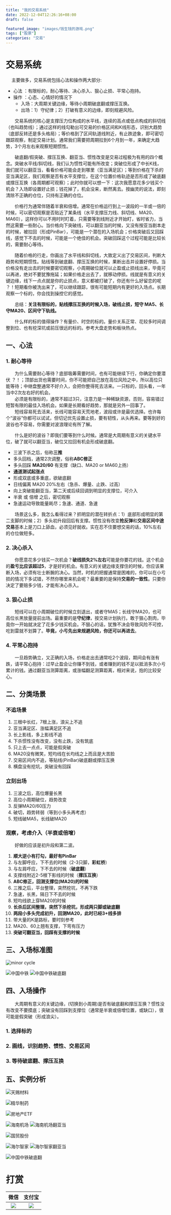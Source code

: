 ```yaml
---
title: "我的交易系统"
date: 2022-12-04T12:26:16+08:00
draft: false

featured_image: "images/钱生钱的游戏.png"
tags: ["股票"]
categories: "交易"
---
```


# 交易系统

&emsp; 主要做多，交易系统包括心法和操作两大部分:
- 心法 ：有限标的，耐心等待、决心杀入、狠心止损、平常心抱持。
- 操作 ：心态、心情好的情况下
  - 入场：大周期关键边缘，等待小周期破底翻或撑压互换。
  - 出场：1）守纪律；2）打破有意义的边缘，即刻规避风险。

&emsp;&emsp;交易系统的核心是支撑压力位构成的水平线，连续的高点或低点构成的斜切线（也叫趋势线）；通过这样的线勾勒出可交易的价格区间和K线形态，识别大趋势（底部反转还是多头格局）；等价格到了区间轨道线附近，有止跌迹象，即可密切跟踪观察，制定交易计划。通常我们需要把周期拉到6个月到一年，来确定大趋势，3个月左右来观察短期惯性。

&emsp;&emsp;破底翻/假突破、撑压互换、翻亚当、惯性改变是交易过程极为有用的四个概念。突破水平线/斜切线，我们认为惯性可能有所改变；突破位形成了中长K线，我们就可以翻亚当，看看价格可能会走到哪里（亚当满足区）；等到价格在下杀的亚当满足区，我们观察是否有水平支撑位，在这个位置价格轨迹是否形成了破底翻或撑压互换（各周期都可观察）；此时你就可以想一下：这次我愿意花多少钱买个机会？入场即设置好止损；钱花掉了，机会没来，断然离去。按幽灵的说法，即刻清除不正确的仓位，只持有正确的仓位。
  
&emsp;&emsp;价格行为通常伴随着半衰和倍增。通常在价格运行到上一波段的一半或一倍的时候，可以密切观察是否贴近了某条线（水平支撑压力线、斜切线、MA20、MA60），这样你可以不用时时盯着，只需要等到线附近才开始盯，省时省力，当然这需要一些耐心。当价格向下突破线，可以翻亚当的时候，又没有按亚当剧本走的时候，被拉回（形成PinBar），可能是一个潜在的入场机会；价格突破后又回踩线，感觉下不去的时候，可能是一个绝佳的机会。突破回踩这个过程可能是比较长的，需要耐心等待。

&emsp;&emsp;随着价格的行走，你画出了水平线和斜切线，大致定义出了交易区间，判断大趋势和短期惯性。贴线等到破底翻、撑压互换的时候，果断出击并设置好停损。当价格没有走出去的时候要密切观察，小周期破位就可以止盈或止损线出来，毕竟可以再进，绝对不要犹豫拖延；如果价格走出去了，就移动停损。线就是有意义的关键边缘，线下一点点就是你的止损点，意义都被打破了，你还有什么好留恋的呢 ？！短期看你被洗出来了，可以继续跟踪，很有可能短期内有更好的入场点。长期观察一个标的，你会找到操控它的感觉。

&emsp;&emsp;总结：**关注有限标的，贴线撑压互换的时候入场，破线止损，短守 MA5、长守MA20、区间守下轨线。**

&emsp;&emsp;什么样的标的值得操作？有量价、时空的标的。量价关系正常、花较多时间调整到位、也有挖深坑或前压很远的标的。参考大盘走势和板块热点。


## 一、心法
### 1. 耐心等待
&emsp;&emsp;为什么需要耐心等待？底部吸筹需要时间，也有可能继续下行，你确定你要潜伏 ？！；顶部出货也需要时间，你不可能把自己放在高位风险之中，所以高位只能等待；中继盘整通常不好介入，会把你整得死去活来。一只标的，回头看，一年当中2次左右好的机会。  
&emsp;&emsp;必须是有限标的，通常不超过3只，注意力是一种稀缺资源，否则，容易错过短暂有限的最佳入场机会。如果是长期看好趋势，那就是另外一回事了。  
&emsp;&emsp;短线容易死去活来，长线可能容易天荒地老，波段或许是最优选择。也许每个“波谷”你都可以试试，但切记优先设置止损，要有韧性，从头再来。要等到好的波谷也不容易，你需要对波浪理论有所了解。  

&emsp;&emsp;什么是好的波谷？即我们要等到什么时候。通常是大周期有意义的关键水平位，破了就可以翻亚当，破位又拉回有机会形成破底翻。
- 三波下杀之后，俗称**三推**
- 多头回档，通常2次调整，俗称**ABC修正**
- 多头回踩 **MA20/60** 有支撑（缺口、MA20 or MA60上扬）
- **通道测试起涨点**
- 形成双底或多重底，欲破底翻
- 日线偏离 MA20 20%左右（急杀、爆量、止跌、过高）
- 向上突破能翻亚当，第二天或后续回调到明显的支撑位，可介入
- 半衰 或 倍增 之后，密切观察
- 急速运动导致能量耗尽；急速、通道、急速

&emsp;&emsp;场景这么多，我怎么看得过来？抓明显的潜在转折点：1）底部形成明显的第二支脚的时候；2）多头初升段回后有支撑。惯性没有改变**抢反弹**和**交易区间中途交易**基本上是刀口上舔血，必须见好就收。实在忍不住要想交易的话，10%左右的仓位做短多。


### 2. 决心杀入
&emsp;&emsp;你愿意花多少钱买一次机会？**破线损失2%左右**可能是你要花的钱。这个机会的**盈亏比应该超过5**，才是好的机会。有意义的关键边缘支撑住的时候，你应该果断入场，必须有壮士断腕的决心。当然，时机的把握通常是困难的，你可以在小亏损的情况下多试错，不然你哪里来机会呢？最重要的是保持**交易的一致性**。只要你决定了要赔多少钱，才能有决心杀入。

### 3. 狠心止损
&emsp;&emsp;短线可以在小周期破位的时候立刻退出，或者守MA5；长线守MA20，也可高位长黑放量提前出场。最重要的是**守纪律**，按交易计划执行。敢于狠心割肉，毕竟你一开始就决定了花多少钱买机会。不狠心的话，犹豫不决会导致风险不可控，吃到雷就不划算了。**毕竟，小亏先出来规避风险，你还可以再进去**。

### 4. 平常心抱持
&emsp;&emsp;一旦趋势确立，又正确的入场，价格走出去通常吃2个波段，期间会有涨有跌，请平常心抱持：过早止盈会让你赚不到钱，或者赚到的钱不足以抵消多次小亏累计的钱。通过翻亚当测算距离，或涨幅翻足测算距离，相对来说，抱的比较安心。


## 二、分类场景
### 不追场景
1. 三根中长红，7根上涨，浪尖上不追
2. 亚当满足区、涨幅满足区不追
3. 长上影线，多上影线不追
4. 下杀惯性没有改变，没有止跌，没有筑底
5. 只上去一点点，可能是假突破
6. MA20没有微笑，短均线在长均线之上而且是大苦脸
7. 交易区间内不追，等贴线(PinBar)破底翻或撑压互换
8. 横盘没有挖坑，突破没有回踩

### 立刻出场
1. 三波之后，高位爆量长黑
2. 高位小周期破位，趋势改变
3. 反弹MA20/60压力
4. 破切，趋势转弱（等到小多头再考虑）
5. 短线破MA5，长线破MA20

### 观察，考虑介入（半衰或倍增）
&emsp;&emsp;好做的应该是初升段和第二波。
1. **顺大逆小有打勾，最好有PinBar**
2. 与左脚呼应，下不去的时候（2-3只脚，**彩虹桥**）
3. 与左肩呼应，下不去的时候（**破底翻**）
4. 支撑线附近2-5根下影线的时候（**撑压互换**）
5. **ABC修正，回测支撑位(MA20)的时候**
6. 三推之后，平台整理，突然挖坑，不再下跌
7. 急速，长黑，隔日下不去的时候
8. 短均线欲上穿MA20的时候
9. **长杀后区间整理，突然下杀挖坑，形成两只脚或破底翻**
10. **两段小多头完成初升，回测MA20，此时已经3+线多排**
11. 带大量的K是路标，要时刻参考
12. MA20、60上翘有支撑，下弯有压力
13. **突破可翻亚当，回踩有支撑的时候**

## 三、入场标准图

![minor cycle](../../images/小周期撑压互换.png "小周期撑压互换")

![](../../images/中国中铁.png "中国中铁")
![](../../images/中国中铁破底翻.png "中国中铁破底翻")


## 四、入场操作
&emsp;&emsp;大周期有意义的关键边缘，(切换到小周期)是否有破底翻和撑压互换？惯性没有改变不要摸底；突破没有回踩到支撑位（通常是半衰或倍增位置，或缺口），很可能是假突破（形成浪尖）。
### 1. 选择标的
### 2. 画线，识别趋势、惯性、交易区间
### 3. 等待破底翻、撑压互换


## 五、实例分析
![](../../images/天赐材料.png "天赐材料")

![](../../images/精华制药1208.png "精华制药")

![](../../images/房地产EFT1208.png "房地产ETF")

![](../../images/海南机场.png "海南机场")
![](../../images/海南机场翻亚当.png "海南机场翻亚当")

![](../../images/国贸股份.png "国贸股份")

![](../../images/海尔智家.png "海尔智家")
![](../../images/海尔智家翻亚当1208.png "海尔智家翻亚当")


![](../../images/中国中铁破底翻.png "中国中铁破底翻")


# 打赏
<!-- 
![wechat QRCode](../../images/WechatFee.png "微信收款码")
![Alipay QRCode](../../images/AliPayFee.png "支付宝收款码")
-->

微信                        |  支付宝
:------------------------------:|:--------------------------------:
![](../../images/WechatFee.png) |  ![](../../images/AliPayFee.png)


